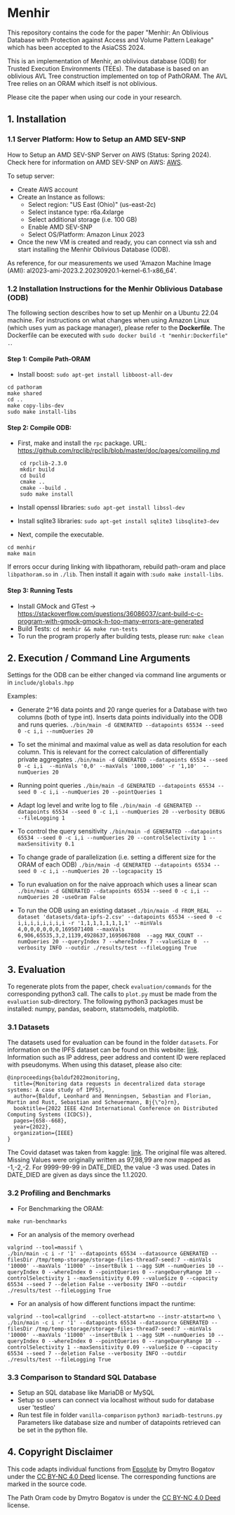# Menhir
This repository contains the code for the paper "Menhir: An Oblivious Database with Protection against Access  and Volume Pattern Leakage" which has been accepted to the AsiaCSS 2024.

This is an implementation of Menhir, an oblivious database (ODB) for Trusted Execution Environments (TEEs).
The database is based on an oblivious AVL Tree construction implemented on top of PathORAM.
The AVL Tree relies on an ORAM which itself is not oblivious. 

Please cite the paper when using our code in your research.

## 1. Installation 

### 1.1 Server Platform: How to Setup an AMD SEV-SNP
How to Setup an AMD SEV-SNP Server on AWS (Status: Spring 2024). 
Check here for information on AMD SEV-SNP on AWS: [AWS](https://docs.aws.amazon.com/AWSEC2/latest/UserGuide/sev-snp.html). 

To setup server: 
* Create AWS account
* Create an Instance as follows:
    * Select region: "US East (Ohio)" (us-east-2c)
    * Select instance type: r6a.4xlarge
    * Select additional storage (i.e. 100 GB)
    * Enable AMD SEV-SNP
    * Select OS/Platform: Amazon Linux 2023
* Once the new VM is created and ready, you can connect via ssh and start installing the Menhir Oblivious Database (ODB).

As reference, for our measurements we used 'Amazon Machine Image (AMI):  al2023-ami-2023.2.20230920.1-kernel-6.1-x86_64'.

### 1.2 Installation Instructions for the Menhir Oblivious Database (ODB)
The following section describes how to set up Menhir on a Ubuntu 22.04 machine.
For instructions on what changes when using Amazon Linux (which uses yum as package manager), please refer to the **Dockerfile**.
The Dockerfile can be executed with `sudo docker build -t "menhir:Dockerfile" .`.

#### Step 1: Compile Path-ORAM
* Install boost: `sudo apt-get install libboost-all-dev`
```
cd pathoram
make shared
cd ..
make copy-libs-dev
sudo make install-libs
```

#### Step 2: Compile ODB:

* First, make and install the `rpc` package. URL:  https://github.com/rpclib/rpclib/blob/master/doc/pages/compiling.md

```
    cd rpclib-2.3.0
    mkdir build
    cd build   
    cmake ..
    cmake --build .
    sudo make install
```
* Install openssl libraries: `sudo apt-get install libssl-dev`
* Install sqlite3 libraries: `sudo apt-get install sqlite3 libsqlite3-dev`


* Next, compile the executable.

```
cd menhir
make main
```
If errors occur during linking with libpathoram, rebuild path-oram and place `libpathoram.so` in `./lib`. Then install it again with :`sudo make install-libs`.

#### Step 3: Running Tests

* Install GMock and GTest
    -> https://stackoverflow.com/questions/36086037/cant-build-c-c-program-with-gmock-gmock-h-too-many-errors-are-generated
* Build Tests: `cd menhir && make run-tests`
* To run the program properly after building tests, please run: `make clean`

## 2. Execution / Command Line Arguments
Settings for the ODB can be either changed via command line arguments or in `include/globals.hpp`

Examples:
* Generate 2^16 data points and 20 range queries for a Database with two columns (both of type int). Inserts data points individually into the ODB and runs queries.
`./bin/main -d GENERATED --datapoints 65534 --seed 0 -c i,i --numQueries 20`

* To set the minimal and maximal value as well as data resolution for each column. This is relevant for the correct calculation of differentially private aggregates
`./bin/main -d GENERATED --datapoints 65534 --seed 0 -c i,i  --minVals '0,0' --maxVals '1000,1000' -r '1,10'  --numQueries 20`

* Running point queries
`./bin/main -d GENERATED --datapoints 65534 --seed 0 -c i,i --numQueries 20 --pointQueries 1`

* Adapt log level and write log to file 
`./bin/main -d GENERATED --datapoints 65534 --seed 0 -c i,i --numQueries 20 --verbosity DEBUG --fileLogging 1`

* To control the query sensitivity
`./bin/main -d GENERATED --datapoints 65534 --seed 0 -c i,i --numQueries 20 --controlSelectivity 1 --maxSensitivity 0.1`

* To change grade of parallelization (i.e. setting a different size for the ORAM of each ODB)
`./bin/main -d GENERATED --datapoints 65534 --seed 0 -c i,i --numQueries 20 --logcapacity 15`

* To run evaluation on for the naive approach which uses a linear scan 
`./bin/main -d GENERATED --datapoints 65534 --seed 0 -c i,i --numQueries 20 -useOram False`


* To run the ODB using an existing dataset
`./bin/main -d FROM_REAL  --dataset 'datasets/data-ipfs-2.csv' --datapoints 65534 --seed 0 -c i,i,i,i,i,i,i,i -r '1,1,1,1,1,1,1,1' --minVals 4,0,0,0,0,0,0,1695071408 --maxVals 6,906,65535,3,2,1139,4928637,1695067808  --agg MAX_COUNT --numQueries 20 --queryIndex 7 --whereIndex 7 --valueSize 0  --verbosity INFO --outdir ./results/test --fileLogging True`


## 3. Evaluation
To regenerate plots from the paper, check `evaluation/commands` for the corresponding python3 call. 
The calls to `plot.py` must be made from the `evaluation` sub-directory.
The following python3 packages must be installed: numpy, pandas, seaborn, statsmodels, matplotlib.

### 3.1 Datasets
The datasets used for evaluation can be found in the folder `datasets`. 
For information on the IPFS dataset can be found on this website: [link](https://monitoring.ipfs.trudi.group/).
Information such as IP address, peer address and content ID were replaced with pseudonyms.
When using this dataset, please also cite: 
```
@inproceedings{balduf2022monitoring,
  title={Monitoring data requests in decentralized data storage systems: A case study of IPFS},
  author={Balduf, Leonhard and Henningsen, Sebastian and Florian, Martin and Rust, Sebastian and Scheuermann, Bj{\"o}rn},
  booktitle={2022 IEEE 42nd International Conference on Distributed Computing Systems (ICDCS)},
  pages={658--668},
  year={2022},
  organization={IEEE}
}
```
The Covid dataset was taken from kaggle: [link](https://www.kaggle.com/datasets/meirnizri/covid19-dataset).
The original file was altered. Missing Values were originally written as 97,98,99 are now mapped as -1,-2,-2.
For 9999-99-99 in DATE_DIED, the value -3 was used. Dates in DATE_DIED are given as days since the 1.1.2020.



### 3.2 Profiling and Benchmarks

* For Benchmarking the ORAM:
```
make run-benchmarks
```

* For an analysis of the memory overhead 
```
valgrind --tool=massif \
./bin/main -c i -r '1' --datapoints 65534 --datasource GENERATED --filesDir /tmp/temp-storage/storage-files-thread7-seed:7 --minVals '10000' --maxVals '11000' --insertBulk 1 --agg SUM --numQueries 10 --queryIndex 0 --whereIndex 0 --pointQueries 0 --rangeQueryRange 10 --controlSelectivity 1 --maxSensitivity 0.09 --valueSize 0 --capacity 65534 --seed 7 --deletion False --verbosity INFO --outdir ./results/test --fileLogging True
```

* For an analysis of how different functions impact the runtime:
```
valgrind --tool=callgrind  --collect-atstart=no --instr-atstart=no \
./bin/main -c i -r '1' --datapoints 65534 --datasource GENERATED --filesDir /tmp/temp-storage/storage-files-thread7-seed:7 --minVals '10000' --maxVals '11000' --insertBulk 1 --agg SUM --numQueries 10 --queryIndex 0 --whereIndex 0 --pointQueries 0 --rangeQueryRange 10 --controlSelectivity 1 --maxSensitivity 0.09 --valueSize 0 --capacity 65534 --seed 7 --deletion False --verbosity INFO --outdir ./results/test --fileLogging True
```


### 3.3 Comparison to Standard SQL Database

* Setup an SQL database like MariaDB or MySQL 
* Setup so users can connect via localhost without sudo for database user 'testleo'
* Run test file in folder `vanilla-comparison`
    ```python3 mariadb-testruns.py```
    Parameters like database size and number of datapoints retrieved can be set in the python file.


## 4. Copyright Disclaimer

This code adapts individual functions from [Epsolute](https://github.com/epsolute/Epsolute) by  Dmytro Bogatov   under the [CC BY-NC 4.0 Deed](https://github.com/epsolute/epsolute/blob/master/LICENSE) license.
The corresponding functions are marked in the source code.

The Path Oram code by  Dmytro Bogatov is under the [CC BY-NC 4.0 Deed](https://github.com/epsolute/path-oram/blob/master/LICENSE) license. 


